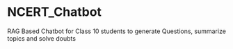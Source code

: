 # NCERT_Chatbot
RAG Based Chatbot for Class 10 students to generate Questions, summarize topics and solve doubts 
